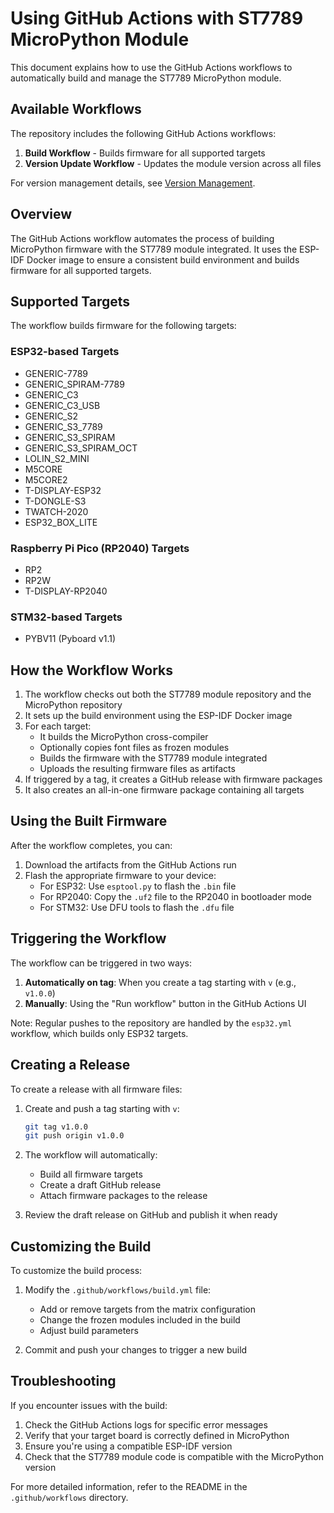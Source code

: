 # Using GitHub Actions with ST7789 MicroPython Module

This document explains how to use the GitHub Actions workflows to automatically build and manage the ST7789 MicroPython module.

## Available Workflows

The repository includes the following GitHub Actions workflows:

1. **Build Workflow** - Builds firmware for all supported targets
2. **Version Update Workflow** - Updates the module version across all files

For version management details, see [Version Management](version_management.md).

## Overview

The GitHub Actions workflow automates the process of building MicroPython firmware with the ST7789 module integrated. It uses the ESP-IDF Docker image to ensure a consistent build environment and builds firmware for all supported targets.

## Supported Targets

The workflow builds firmware for the following targets:

### ESP32-based Targets
- GENERIC-7789
- GENERIC_SPIRAM-7789
- GENERIC_C3
- GENERIC_C3_USB
- GENERIC_S2
- GENERIC_S3_7789
- GENERIC_S3_SPIRAM
- GENERIC_S3_SPIRAM_OCT
- LOLIN_S2_MINI
- M5CORE
- M5CORE2
- T-DISPLAY-ESP32
- T-DONGLE-S3
- TWATCH-2020
- ESP32_BOX_LITE

### Raspberry Pi Pico (RP2040) Targets
- RP2
- RP2W
- T-DISPLAY-RP2040

### STM32-based Targets
- PYBV11 (Pyboard v1.1)

## How the Workflow Works

1. The workflow checks out both the ST7789 module repository and the MicroPython repository
2. It sets up the build environment using the ESP-IDF Docker image
3. For each target:
   - It builds the MicroPython cross-compiler
   - Optionally copies font files as frozen modules
   - Builds the firmware with the ST7789 module integrated
   - Uploads the resulting firmware files as artifacts
4. If triggered by a tag, it creates a GitHub release with firmware packages
5. It also creates an all-in-one firmware package containing all targets

## Using the Built Firmware

After the workflow completes, you can:

1. Download the artifacts from the GitHub Actions run
2. Flash the appropriate firmware to your device:
   - For ESP32: Use `esptool.py` to flash the `.bin` file
   - For RP2040: Copy the `.uf2` file to the RP2040 in bootloader mode
   - For STM32: Use DFU tools to flash the `.dfu` file

## Triggering the Workflow

The workflow can be triggered in two ways:

1. **Automatically on tag**: When you create a tag starting with `v` (e.g., `v1.0.0`)
2. **Manually**: Using the "Run workflow" button in the GitHub Actions UI

Note: Regular pushes to the repository are handled by the `esp32.yml` workflow, which builds only ESP32 targets.

## Creating a Release

To create a release with all firmware files:

1. Create and push a tag starting with `v`:
   ```bash
   git tag v1.0.0
   git push origin v1.0.0
   ```

2. The workflow will automatically:
   - Build all firmware targets
   - Create a draft GitHub release
   - Attach firmware packages to the release

3. Review the draft release on GitHub and publish it when ready

## Customizing the Build

To customize the build process:

1. Modify the `.github/workflows/build.yml` file:
   - Add or remove targets from the matrix configuration
   - Change the frozen modules included in the build
   - Adjust build parameters

2. Commit and push your changes to trigger a new build

## Troubleshooting

If you encounter issues with the build:

1. Check the GitHub Actions logs for specific error messages
2. Verify that your target board is correctly defined in MicroPython
3. Ensure you're using a compatible ESP-IDF version
4. Check that the ST7789 module code is compatible with the MicroPython version

For more detailed information, refer to the README in the `.github/workflows` directory.